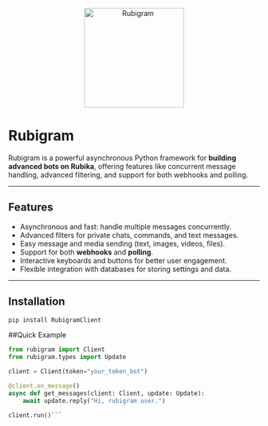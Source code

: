 <p align="center">
  <img src="http://rubigram.ir/Rubigram.jpg" alt="Rubigram" width="200"/>
</p>

# Rubigram

Rubigram is a powerful asynchronous Python framework for **building advanced bots on Rubika**, offering features like concurrent message handling, advanced filtering, and support for both webhooks and polling.

---

## Features

- Asynchronous and fast: handle multiple messages concurrently.
- Advanced filters for private chats, commands, and text messages.
- Easy message and media sending (text, images, videos, files).
- Support for both **webhooks** and **polling**.
- Interactive keyboards and buttons for better user engagement.
- Flexible integration with databases for storing settings and data.

---

## Installation
```bash
pip install RubigramClient
```

##Quick Example
```python
from rubigram import Client
from rubigram.types import Update

client = Client(token="your_token_bot")

@client.on_message()
async def get_messages(client: Client, update: Update):
    await update.reply("Hi, rubigram user.")

client.run()```
